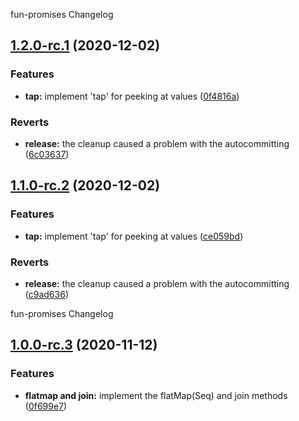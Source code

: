 fun-promises Changelog

## [1.2.0-rc.1](https://github.com/RobertFischer/fun-promises/compare/v1.1.0...v1.2.0-rc.1) (2020-12-02)


### Features

* **tap:** implement 'tap' for peeking at values ([0f4816a](https://github.com/RobertFischer/fun-promises/commit/0f4816ab42fd9f18bf91e179d2c03fed25822f11))


### Reverts

* **release:** the cleanup caused a problem with the autocommitting ([6c03637](https://github.com/RobertFischer/fun-promises/commit/6c03637137923e0581a4a736bcb6bd4aa25c77d4))

## [1.1.0-rc.2](https://github.com/RobertFischer/fun-promises/compare/v1.1.0-rc.1...v1.1.0-rc.2) (2020-12-02)


### Features

* **tap:** implement 'tap' for peeking at values ([ce059bd](https://github.com/RobertFischer/fun-promises/commit/ce059bdb12c4706f8bf8189d5b09dadae740fa47))


### Reverts

* **release:** the cleanup caused a problem with the autocommitting ([c9ad636](https://github.com/RobertFischer/fun-promises/commit/c9ad636762e510ce0218f4c13b506cac05f4ab0f))

<!-- @format -->

fun-promises Changelog

## [1.0.0-rc.3](https://github.com/RobertFischer/fun-promises/compare/v1.0.0-rc.2...v1.0.0-rc.3) (2020-11-12)

### Features

- **flatmap and join:** implement the flatMap(Seq) and join methods
  ([0f699e7](https://github.com/RobertFischer/fun-promises/commit/0f699e767aae76e46ade4b9ae9019f457c9b8450))
